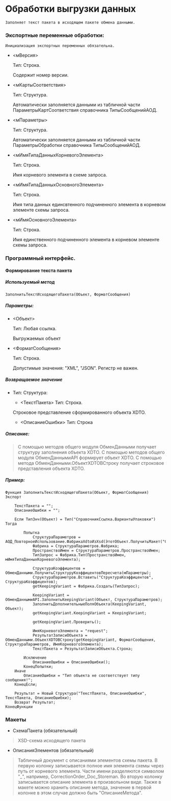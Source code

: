 	
# Обработки выгрузки данных
	
	Заполняет текст пакета в исходящем пакете обмена данными.
	
###	Экспортные переменные обработки:

	Инициализация экспортных переменных обязательна.

* <мВерсия>
	
	Тип: Строка.
	
	Содержит номер версии.
	
* <мКартыСоответствия>
	
	Тип: Структура.
	
	Автоматически заполняется данными из табличной части ПараметрыКартСоответствия справочника ТипыСообщенийАОД.
	
* <мПараметры>
	
	Тип: Структура.
	
	Автоматически заполняется данными из табличной части ПараметрыОбработки справочника ТипыСообщенийАОД.
	
* <мИмяТипаДанныхКорневогоЭлемента>
	
	Тип: Строка.
	
	Имя корневого элемента в схеме запроса.
	
*  <мИмяТипаДанныхОсновногоЭлемента>
	
	Тип: Строка.
	
	Имя типа данных единсвтенного подчиненного элемента в корневом элементе схемы запроса.
	
* <мИмяОсновногоЭлемента>
	
	Тип: Строка.
	
	Имя единственного подчиненного элемента в корневом элементе схемы запроса.
	
###	Программный интерфейс.

#### Формирование текста пакета
	
##### Используемый метод

```bsl	
ЗаполнитьТекстИсходящегоПакета(Объект, ФорматСообщения)
```

##### Параметры:

* <Объект>

	Тип: Любая ссылка.
	
	Выгружаемых объект
	
* <ФорматСообщения> 

	Тип: Строка.
	
	Допустимые значения: "XML", "JSON". Регистр не важен.

##### Возвращаемое значение

* Тип: Структура:

	* <ТекстПакета> Тип: Строка.

	Строковое представление сформированного объекта XDTO.
	
	* <ОписаниеОшибки> Тип: Строка

##### Описание:

>С помощью методов общего модуля ОбменДанными получает структуру заполнения объекта XDTO. С помощью методов общего модуля ОбменДаннымиAPI формирует объект XDTO. С помощью метода ОбменДанными.ОбъектXDTOВСтроку получает строковое представления объекта XDTO.
	
##### Пример:

```bsl
Функция ЗаполнитьТекстИсходящегоПакета(Объект, ФорматСообщения) Экспорт
	
	ТекстПакета = "";
	ОписаниеОшибки = "";
	
	Если ТипЗнч(Объект) = Тип("СправочникСсылка.ВариантыУпаковки") Тогда 
		
		Попытка
			СтруктураПараметров = АОД_ПовторноеИспользование.ФабрикаXdtoИзXsd(ЭтотОбъект.ПолучитьМакет("СхемаПакета").ПолучитьТекст());
			Фабрика = СтруктураПараметров.Фабрика;
			ПространствоИмен = СтруктураПараметров.ПространствоИмен;
			ТипЗапрос = Фабрика.Тип(ПространствоИмен, мИмяТипаДанныхКорневогоЭлемента);
			
			СтруктураКоэффицентов = ОбменДанными.ПолучитьСтруктуруКоэффицентовПересчета(мПараметры);
			СтруктураПараметров.Вставить("СтруктураКоэффицентов", СтруктураКоэффицентов);
			getKeepingVariant = Фабрика.Создать(ТипЗапрос);    
			
			KeepingVariant = ОбменДаннымиAPI.ЗаполнитьKeepingVariant(Объект, СтруктураПараметров);  
			ЗаполнитьДополнительныеПоляОбъекта(KeepingVariant, Объект);
			getKeepingVariant.KeepingVariant = KeepingVariant;
			
			getKeepingVariant.Проверить();
			
			ИмяКорневогоЭлемента = "request";
			РезультатЗаписиОбъекта = ОбменДанными.ОбъектXDTOВСтроку(getKeepingVariant, ФорматСообщения, СтруктураПараметров, ИмяКорневогоЭлемента); 
			ТекстПакета = РезультатЗаписиОбъекта.Строка;

		Исключение
			ОписаниеОшибки = ОписаниеОшибки();
		КонецПопытки;
	Иначе
		ОписаниеОшибки = "Тип объекта не соответствует типу сообщения!";
	КонецЕсли;
	
	Результат = Новый Структура("ТекстПакета, ОписаниеОшибки", ТекстПакета, ОписаниеОшибки);
	Возврат Результат;
КонецФункции
```
### Макеты

* СхемаПакета (обязательный)
	
>XSD-схема исходящего пакета
	
* ОписанияЭлементов (обязательный)

>Табличный документ с описаниями элементов схемы пакета. В первую колонку записывается полное имя элемента схемы через путь от корневого элемента. Части имени разделяются символом "_", например, CorrectionOrder_Doc_Storeman. Во вторую колонку записывается описание элемента в произвольном виде. Также в макете можно хранить описание метода, значение в первой колонке в этом случае должно быть "ОписаниеМетода".

